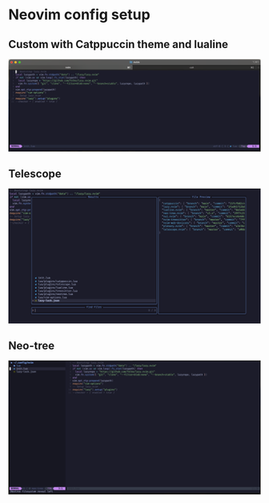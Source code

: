 # Neovim config setup

## Custom with Catppuccin theme and lualine
![neovim plugins](docs/neovim1.png)

## Telescope
![neovim with telescope plugin](docs/neovim2.png)

## Neo-tree
![neovim with neotree plugin](docs/neovim3.png)
